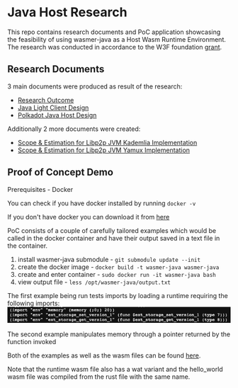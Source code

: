 # Java Host Research

This repo contains research documents and PoC application showcasing the feasibility of using wasmer-java as a Host Wasm Runtime Environment. The research was conducted in accordance to the W3F foundation [grant](https://github.com/w3f/Grants-Program/pull/1353).

## Research Documents

3 main documents were produced as result of the research:

- [Research Outcome](https://github.com/LimeChain/java-host-research/blob/main/research/java-host-research-outcome.md)
- [Java Light Client Design](https://github.com/LimeChain/java-host-research/blob/main/research/java-host-light-client-high-level-design.md)
- [Polkadot Java Host Design](https://github.com/LimeChain/java-host-research/blob/main/research/java-polkadot-host-high-level-design.md)

Additionally 2 more documents were created:

- [Scope & Estimation for Libp2p JVM Kademlia Implementation](https://github.com/LimeChain/java-host-research/blob/main/research/libp2p-kademlia-for-jvm-scope-estimation.md)
- [Scope & Estimation for Libp2p JVM Yamux Implementation](https://github.com/LimeChain/java-host-research/blob/main/research/libp2p-yamux-jvm-scope-estimation.md)

## Proof of Concept Demo

Prerequisites - Docker

You can check if you have docker installed by running `docker -v`

If you don't have docker you can download it from [here](https://docs.docker.com/get-docker/)

PoC consists of a couple of carefully tailored examples which would be called in the docker container
and have their output saved in a text file in the container.

1. install wasmer-java submodule - `git submodule update --init`
2. create the docker image - `docker build -t wasmer-java wasmer-java`
3. create and enter container - `sudo docker run -it wasmer-java bash`
4. view output file - `less /opt/wasmer-java/output.txt`

The first example being run tests imports by loading a runtime requiring the following imports: ![img.png](imports.png)

The second example manipulates memory through a pointer returned by the function invoked

Both of the examples as well as the wasm files can be found [here](https://github.com/LimeChain/wasmer-java/tree/master/examples).

Note that the runtime wasm file also has a wat variant and the hello_world wasm file was compiled from the rust file with the same name.
